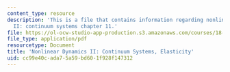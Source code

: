```yaml
---
content_type: resource
description: 'This is a file that contains information regarding nonlinear dynamics
  II: continuum systems chapter 11.'
file: https://ol-ocw-studio-app-production.s3.amazonaws.com/courses/18-354j-nonlinear-dynamics-ii-continuum-systems-spring-2015/cc99e40cada75a59bd601f928f147312_MIT18_354JS15_Ch11.pdf
file_type: application/pdf
resourcetype: Document
title: 'Nonlinear Dynamics II: Continuum Systems, Elasticity'
uid: cc99e40c-ada7-5a59-bd60-1f928f147312
---
```

